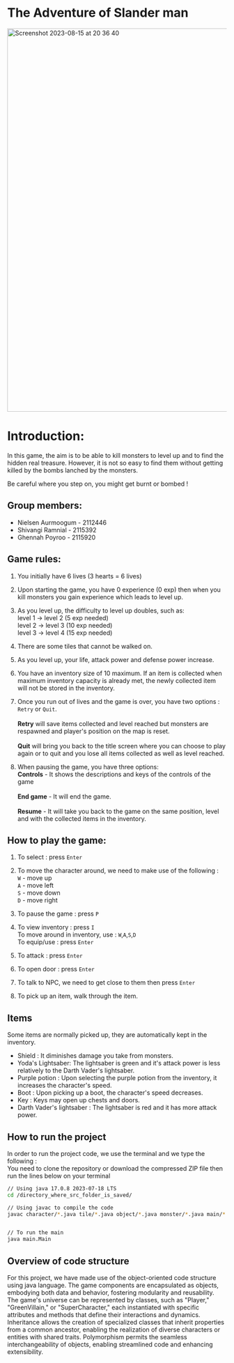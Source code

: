 # The Adventure of Slander man

<img width="880" alt="Screenshot 2023-08-15 at 20 36 40" src="https://github.com/Nielsen-Aurmoogum/RPG/assets/123058725/c8a1c1aa-9dc8-4c7c-99f8-5d932fb70111">

# Introduction: 
In this game, the aim is to be able to kill monsters to level up and to find the hidden real treasure. However, it is not so easy to find them without getting killed by the bombs lanched by the monsters. 

Be careful where you step on, you might get burnt or bombed !
## Group members: 
* Nielsen Aurmoogum - 2112446
* Shivangi Ramnial - 2115392
* Ghennah Poyroo - 2115920

## Game rules:
1. You initially have 6 lives (3 hearts = 6 lives) <br>

2. Upon starting the game, you have 0 experience (0 exp) then when you kill monsters you gain experience which leads to level up. 
3. As you level up, the difficulty to level up doubles, such as: <br>
level 1 -> level 2 (5 exp needed)
<br> level 2 -> level 3 (10 exp needed)
<br> level 3 -> level 4 (15 exp needed)

4. There are some tiles that cannot be walked on. <br>

5. As you level up, your life, attack power and defense power increase. 

6. You have an inventory size of 10 maximum. If an item is collected when maximum inventory capacity is already met, the newly collected item will not be stored in the inventory. 
7. Once you run out of lives and the game is over, you have two options : `Retry` or `Quit`. <br>
<br>**Retry** will save items collected and level reached but monsters are respawned and player's position on the map is reset.<br>
<br> **Quit** will bring you back to the title screen where you can choose to play again or to quit and you lose all items collected as well as level reached. 
8. When pausing the game, you have three options:
 <br> **Controls** - It shows the descriptions and keys of the controls of the game <br>
 <br> **End game** - It will end the game.<br>
 <br>**Resume** - It will take you back to the game on the same position, level and with the collected items in the inventory. 

## How to play the game:
1. To select : press `Enter `<br>
2. To move the character around, we need to make use of the following : 
<br> `W` - move up
<br> `A` - move left
<br> `S` - move down
<br> `D` - move right
3. To pause the game : press `P` <br>
4. To view inventory : press `I` <br>
To move around in inventory, use : `W`,`A`,`S`,`D`
<br> To equip/use : press `Enter`

5. To attack : press `Enter` <br>

6. To open door : press `Enter` <br>
7. To talk to NPC, we need to get close to them then press `Enter`
8. To pick up an item, walk through the item.<br>

## Items
Some items are normally picked up, they are automatically kept in the inventory.
* Shield : It diminishes damage you take from monsters.
* Yoda's Lightsaber: The lightsaber is green and it's attack power is less relatively to the Darth Vader's lightsaber.
* Purple potion : Upon selecting the purple potion from the inventory, it increases the character's speed.
* Boot : Upon picking up a boot, the character's speed decreases. 
* Key : Keys may open up chests and doors.
* Darth Vader's lightsaber : The lightsaber is red and it has more attack power. 


## How to run the project 

In order to run the project code, we use the terminal and we type the following : <br>
You need to clone the repository or download the compressed ZIP file then run the lines below on your terminal

```bash
// Using java 17.0.8 2023-07-18 LTS
cd /directory_where_src_folder_is_saved/ 

// Using javac to compile the code
javac character/*.java tile/*.java object/*.java monster/*.java main/*.java 


// To run the main
java main.Main

```
## Overview of code structure
For this project, we have made use of the object-oriented code structure using java language. The game components are encapsulated as objects, embodying both data and behavior, fostering modularity and reusability. The game's universe can be represented by classes, such as "Player," "GreenVillain," or "SuperCharacter," each instantiated with specific attributes and methods that define their interactions and dynamics. Inheritance allows the creation of specialized classes that inherit properties from a common ancestor, enabling the realization of diverse characters or entities with shared traits. Polymorphism permits the seamless interchangeability of objects, enabling streamlined code and enhancing extensibility. 
